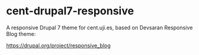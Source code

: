 cent-drupal7-responsive
=======================

A responsive Drupal 7 theme for cent.uji.es, based on Devsaran Responsive Blog theme:

https://drupal.org/project/responsive_blog



